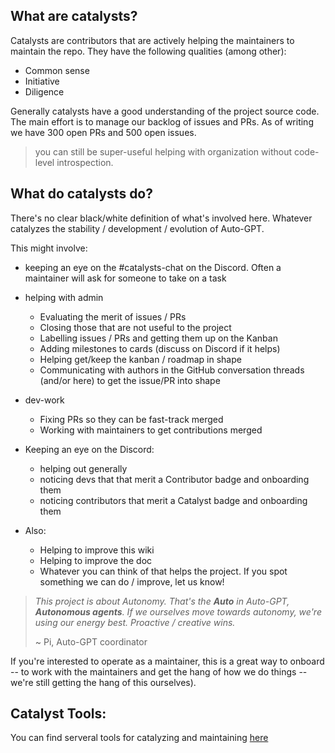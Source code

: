 ## What are catalysts?

Catalysts are contributors that are actively helping the maintainers to maintain the repo.
They have the following qualities (among other):

- Common sense
- Initiative
- Diligence

Generally catalysts have a good understanding of the project source code. The main effort is to manage our backlog of
issues and PRs. As of writing we have 300 open PRs and 500 open issues.
> you can still be super-useful helping with organization without code-level introspection.

## What do catalysts do?

There's no clear black/white definition of what's involved here. Whatever catalyzes the stability / development /
evolution of Auto-GPT.

This might involve:

- keeping an eye on the #catalysts-chat on the Discord. Often a maintainer will ask for someone to take on a task
- helping with admin
    - Evaluating the merit of issues / PRs
    - Closing those that are not useful to the project
    - Labelling issues / PRs and getting them up on the Kanban
    - Adding milestones to cards (discuss on Discord if it helps)
    - Helping get/keep the kanban / roadmap in shape
    - Communicating with authors in the GitHub conversation threads (and/or here) to get the issue/PR into shape

- dev-work
    - Fixing PRs so they can be fast-track merged
    - Working with maintainers to get contributions merged

- Keeping an eye on the Discord:
    - helping out generally
    - noticing devs that that merit a Contributor badge and onboarding them
    - noticing contributors that merit a Catalyst badge and onboarding them

- Also:
    - Helping to improve this wiki
    - Helping to improve the doc
    - Whatever you can think of that helps the project. If you spot something we can do / improve, let us know!

> *This project is about Autonomy. That's the **Auto** in Auto-GPT, __Autonomous agents__. If we ourselves move towards
autonomy, we're using our energy best. Proactive / creative wins.*
>
> ~ Pi, Auto-GPT coordinator

If you're interested to operate as a maintainer, this is a great way to onboard -- to work with the maintainers and get
the hang of how we do things -- we're still getting the hang of this ourselves).

## Catalyst Tools:

You can find serveral tools for catalyzing and
maintaining [here](https://github.com/Significant-Gravitas/Nexus/wiki/Maintaining#tooling)
